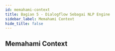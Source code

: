```yaml
---
id: memahami-context
title: Bagian 5 - Dialogflow Sebagai NLP Engine
sidebar_label: Memahami Context
hide_title: false
---
```

## Memahami Context
